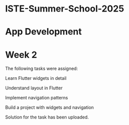 # ISTE-Summer-School-2025
# App Development
# Week 2

The following tasks were assigned:

Learn Flutter widgets in detail

Understand layout in Flutter

Implement navigation patterns

Build a project with widgets and navigation


Solution for the task has been uploaded.